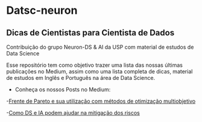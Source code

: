 # Datsc-neuron
## Dicas de Cientistas para Cientista de Dados

Contribuição do grupo Neuron-DS & AI da USP com material de estudos de Data Science

Esse repositório tem como objetivo trazer uma lista das nossas últimas publicações no Medium, assim como uma lista completa de dicas, material de estudos em Inglês e Português na área de Data Science. 


- Conheça os nossos Posts no Medium:

-[Frente de Pareto e sua utilização com métodos de otimização multiobjetivo](https://medium.com/neurondsai/frente-de-pareto-e-sua-utiliza%C3%A7%C3%A3o-com-m%C3%A9todos-de-otimiza%C3%A7%C3%A3o-multiobjetivo-7b4f5592c658)

-[Como DS e IA podem ajudar na mitigação dos riscos](https://medium.com/neurondsai/como-ds-e-ia-podem-ajudar-na-mitiga%C3%A7%C3%A3o-do-risco-f35f1ff7bfa8)
